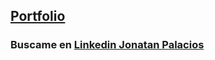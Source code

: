 ## <a href="https://yonpalac1.github.io/YonPalac1/">Portfolio</a> 
 
### Buscame en <a href="https://www.linkedin.com/in/palacios-yonatan/">Linkedin Jonatan Palacios</a>
